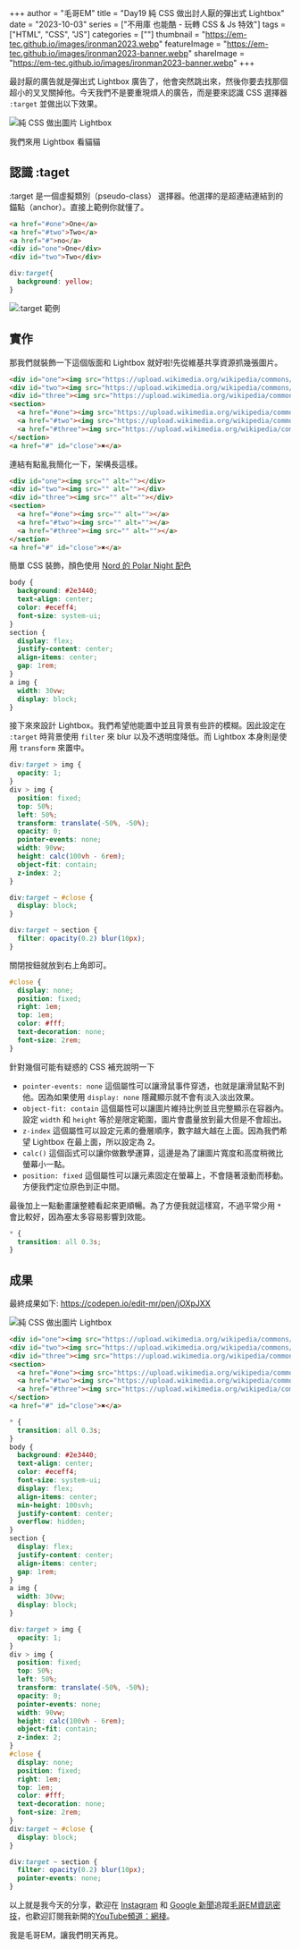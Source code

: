 +++
author = "毛哥EM"
title = "Day19 純 CSS 做出討人厭的彈出式 Lightbox"
date = "2023-10-03"
series = ["不用庫 也能酷 - 玩轉 CSS & Js 特效"]
tags = ["HTML", "CSS", "JS"]
categories = [""]
thumbnail = "https://em-tec.github.io/images/ironman2023.webp"
featureImage = "https://em-tec.github.io/images/ironman2023-banner.webp"
shareImage = "https://em-tec.github.io/images/ironman2023-banner.webp"
+++

最討厭的廣告就是彈出式 Lightbox 廣告了，他會突然跳出來，然後你要去找那個超小的叉叉關掉他。今天我們不是要重現煩人的廣告，而是要來認識 CSS 選擇器 `:target` 並做出以下效果。

![純 CSS 做出圖片 Lightbox](https://em-tec.github.io/post/2023ironman-19/final.gif)

我們來用 Lightbox 看貓貓

## 認識 :taget

:target 是一個虛擬類別（pseudo-class） 選擇器。他選擇的是超連結連結到的錨點（anchor）。直接上範例你就懂了。

```html
<a href="#one">One</a>
<a href="#two">Two</a>
<a href="#">no</a>
<div id="one">One</div>
<div id="two">Two</div>
```

```css
div:target{
  background: yellow;
}
```

![:target 範例](https://em-tec.github.io/post/2023ironman-19/target.gif)
## 實作

那我們就裝飾一下這個版面和 Lightbox 就好啦!先從維基共享資源抓幾張圖片。

```html
<div id="one"><img src="https://upload.wikimedia.org/wikipedia/commons/thumb/5/5e/Domestic_cat_in_the_grass.JPG/640px-Domestic_cat_in_the_grass.JPG" alt=""></div>
<div id="two"><img src="https://upload.wikimedia.org/wikipedia/commons/thumb/1/15/Cat_August_2010-4.jpg/640px-Cat_August_2010-4.jpg" alt=""></div>
<div id="three"><img src="https://upload.wikimedia.org/wikipedia/commons/thumb/4/4d/Cat_November_2010-1a.jpg/640px-Cat_November_2010-1a.jpg" alt=""></div>
<section>
  <a href="#one"><img src="https://upload.wikimedia.org/wikipedia/commons/thumb/5/5e/Domestic_cat_in_the_grass.JPG/640px-Domestic_cat_in_the_grass.JPG" alt=""></a>
  <a href="#two"><img src="https://upload.wikimedia.org/wikipedia/commons/thumb/1/15/Cat_August_2010-4.jpg/640px-Cat_August_2010-4.jpg" alt=""></a>
  <a href="#three"><img src="https://upload.wikimedia.org/wikipedia/commons/thumb/4/4d/Cat_November_2010-1a.jpg/640px-Cat_November_2010-1a.jpg" alt=""></a>
</section>
<a href="#" id="close">✖</a>
```

連結有點亂我簡化一下，架構長這樣。

```html
<div id="one"><img src="" alt=""></div>
<div id="two"><img src="" alt=""></div>
<div id="three"><img src="" alt=""></div>
<section>
  <a href="#one"><img src="" alt=""></a>
  <a href="#two"><img src="" alt=""></a>
  <a href="#three"><img src="" alt=""></a>
</section>
<a href="#" id="close">✖</a>
```

簡單 CSS 裝飾，顏色使用 [Nord 的 Polar Night 配色](https://www.nordtheme.com/docs/colors-and-palettes)

```css
body {
  background: #2e3440;
  text-align: center;
  color: #eceff4;
  font-size: system-ui;
}
section {
  display: flex;
  justify-content: center;
  align-items: center;
  gap: 1rem;
}
a img {
  width: 30vw;
  display: block;
}
```
接下來來設計 Lightbox。我們希望他能置中並且背景有些許的模糊。因此設定在 `:target` 時背景使用 `filter` 來 blur 以及不透明度降低。而 Lightbox 本身則是使用 `transform` 來置中。

```css
div:target > img {
  opacity: 1;
}
div > img {
  position: fixed;
  top: 50%;
  left: 50%;
  transform: translate(-50%, -50%);
  opacity: 0;
  pointer-events: none;
  width: 90vw;
  height: calc(100vh - 6rem);
  object-fit: contain;
  z-index: 2;
}

div:target ~ #close {
  display: block;
}

div:target ~ section {
  filter: opacity(0.2) blur(10px);
}
```

關閉按鈕就放到右上角即可。

```css
#close {
  display: none;
  position: fixed;
  right: 1em;
  top: 1em;
  color: #fff;
  text-decoration: none;
  font-size: 2rem;
}
```
針對幾個可能有疑惑的 CSS 補充說明一下

* `pointer-events: none` 這個屬性可以讓滑鼠事件穿透，也就是讓滑鼠點不到他。因為如果使用 `display: none` 隱藏顯示就不會有淡入淡出效果。
* `object-fit: contain` 這個屬性可以讓圖片維持比例並且完整顯示在容器內。設定 `width` 和 `height` 等於是限定範圍，圖片會盡量放到最大但是不會超出。
* `z-index` 這個屬性可以設定元素的疊層順序，數字越大越在上面。因為我們希望 Lightbox 在最上面，所以設定為 2。
* `calc()` 這個函式可以讓你做數學運算，這邊是為了讓圖片寬度和高度稍微比螢幕小一點。
* `position: fixed` 這個屬性可以讓元素固定在螢幕上，不會隨著滾動而移動。方便我們定位原色到正中間。


最後加上一點動畫讓整體看起來更順暢。為了方便我就這樣寫，不過平常少用 `*` 會比較好，因為塞太多容易影響到效能。

```css
* {
  transition: all 0.3s;
}
```

## 成果

最終成果如下:
https://codepen.io/edit-mr/pen/jOXpJXX

![純 CSS 做出圖片 Lightbox](https://em-tec.github.io/post/2023ironman-19/final.gif)

```html
<div id="one"><img src="https://upload.wikimedia.org/wikipedia/commons/thumb/5/5e/Domestic_cat_in_the_grass.JPG/640px-Domestic_cat_in_the_grass.JPG" alt=""></div>
<div id="two"><img src="https://upload.wikimedia.org/wikipedia/commons/thumb/1/15/Cat_August_2010-4.jpg/640px-Cat_August_2010-4.jpg" alt=""></div>
<div id="three"><img src="https://upload.wikimedia.org/wikipedia/commons/thumb/4/4d/Cat_November_2010-1a.jpg/640px-Cat_November_2010-1a.jpg" alt=""></div>
<section>
  <a href="#one"><img src="https://upload.wikimedia.org/wikipedia/commons/thumb/5/5e/Domestic_cat_in_the_grass.JPG/640px-Domestic_cat_in_the_grass.JPG" alt=""></a>
  <a href="#two"><img src="https://upload.wikimedia.org/wikipedia/commons/thumb/1/15/Cat_August_2010-4.jpg/640px-Cat_August_2010-4.jpg" alt=""></a>
  <a href="#three"><img src="https://upload.wikimedia.org/wikipedia/commons/thumb/4/4d/Cat_November_2010-1a.jpg/640px-Cat_November_2010-1a.jpg" alt=""></a>
</section>
<a href="#" id="close">✖</a>
```

```css
* {
  transition: all 0.3s;
}
body {
  background: #2e3440;
  text-align: center;
  color: #eceff4;
  font-size: system-ui;
  display: flex;
  align-items: center;
  min-height: 100svh;
  justify-content: center;
  overflow: hidden;
}
section {
  display: flex;
  justify-content: center;
  align-items: center;
  gap: 1rem;
}
a img {
  width: 30vw;
  display: block;
}

div:target > img {
  opacity: 1;
}
div > img {
  position: fixed;
  top: 50%;
  left: 50%;
  transform: translate(-50%, -50%);
  opacity: 0;
  pointer-events: none;
  width: 90vw;
  height: calc(100vh - 6rem);
  object-fit: contain;
  z-index: 2;
}
#close {
  display: none;
  position: fixed;
  right: 1em;
  top: 1em;
  color: #fff;
  text-decoration: none;
  font-size: 2rem;
}
div:target ~ #close {
  display: block;
}

div:target ~ section {
  filter: opacity(0.2) blur(10px);
  pointer-events: none;
}
```

以上就是我今天的分享，歡迎在 [Instagram](https://www.instagram.com/em.tec.blog) 和 [Google 新聞](https://news.google.com/publications/CAAqBwgKMKXLvgswsubVAw?ceid=TW:zh-Hant&oc=3)追蹤[毛哥EM資訊密技](https://em-tec.github.io/)，也歡迎訂閱我新開的[YouTube頻道：網棧](https://www.youtube.com/@webpallet)。

我是毛哥EM，讓我們明天再見。